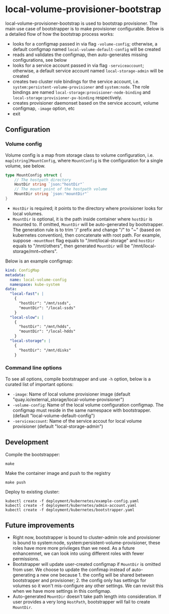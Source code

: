 # local-volume-provisioner-bootstrap

local-volume-provisioner-bootstrap is used to bootstrap provisioner. The main use
case of bootstrapper is to make provisioner configurable. Below is a detailed flow
of how the bootstrap process works:

- looks for a configmap passed in via flag `-volume-config`; otherwise, a default
  configmap named `local-volume-default-config` will be created
- reads and validates the configmap, then auto-generates missing configurations,
  see below
- looks for a service account passed in via flag `-serviceaccount`; otherwise, a
  default service account named `local-storage-admin` will be created
- creates two cluster role bindings for the service account, i.e. `system:persistent-volume-provisioner`
  and `system:node`. The role bindings are named `local-storage:provisioner-node-binding` and
  `local-storage:provisioner-pv-binding` respectively.
- creates provisioner daemonset based on the service account, volume configmap,
  `-image` option, etc
- exit

## Configuration

### Volume config

Volume config is a map from storage class to volume configuration, i.e. `map[string]MountConfig`,
where `MountConfig` is the configuration for a single volume, see below.

```go
type MountConfig struct {
	// The hostpath directory
	HostDir string `json:"hostDir"`
	// The mount point of the hostpath volume
	MountDir string `json:"mountDir"`
}
```

- `HostDir` is required; it points to the directory where provisioner looks for
  local volumes.
- `MountDir` is optional, it is the path inside container where `hostDir` is mounted
  to. If omitted, `MountDir` will be auto-generated by bootstrapper. The generation
  rule is to trim '/' prefix and change "/" to "~" (based on kubernetes convention),
  then concatenate with root path. For example, suppose `-mountRoot` flag equals to
  "/mnt/local-storage" and `hostDir` equals to "/mnt/others", then generated `MountDir`
  will be "/mnt/local-storage/mnt~others".

Below is an example configmap:

```yaml
kind: ConfigMap
metadata:
  name: local-volume-config
  namespace: kube-system
data:
  "local-fast": |
    {
      "hostDir": "/mnt/ssds",
      "mountDir": "/local-ssds"
    }
  "local-slow": |
    {
      "hostDir": "/mnt/hdds",
      "mountDir": "/local-hdds"
    }
  "local-storage": |
    {
      "hostDir": "/mnt/disks"
    }
```

### Command line options

To see all options, compile bootstrapper and use `-h` option, below is a curated
list of important options:

- `-image`: Name of local volume provisioner image (default "quay.io/external_storage/local-volume-provisioner")
- `-volume-config`: Name of the local volume configuration configmap. The configmap
  must reside in the same namespace with bootstrapper. (default "local-volume-default-config")
- `-serviceaccount`: Name of the service accout for local volume provisioner
  (default "local-storage-admin")

## Development

Compile the bootstrapper:

```console
make
```

Make the container image and push to the registry
``` console
make push
```

Deploy to existing cluster:

```console
kubectl create -f deployment/kubernetes/example-config.yaml
kubectl create -f deployment/kubernetes/admin-account.yaml
kubectl create -f deployment/kubernetes/bootstrapper.yaml
```

## Future improvements

- Right now, bootstrapper is bound to cluster-admin role and provisioner is bound
  to system:node, system:persistent-volume-provisioner, these roles have more
  more privileges than we need. As a future enhancemnet, we can look into using
  different roles with fewer permissions.
- Bootstrapper will update user-created configmap if `MountDir` is omitted from
  user. We choose to update the confimap instead of auto-generating a new one
  because 1. the config will be shared between bootstrapper and provisioner; 2.
  the config only has settings for volumes so it won't mis-configure any other
  settings. We can revisit this when we have more settings in this configmap.
- Auto-generated `MountDir` doesn't take path length into consideration. If user
  provides a very long `HostPath`, bootstrapper will fail to create `MountDir`.
